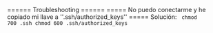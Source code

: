 ====== Troubleshooting ======
===== No puedo conectarme y he copiado mi llave a ''.ssh/authorized_keys'' =====
Solución: 
<code bash>
chmod 700 .ssh
chmod 600 .ssh/authorized_keys
</code>

